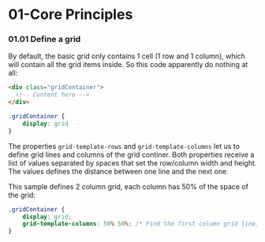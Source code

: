 # 01-Core Principles

### 01.01 Define a grid

By default, the basic grid only contains 1 cell (1 row and 1 column), which will contain all the grid items inside. So this code apparently do nothing at all:

```html
<div class="gridContainer">
  <!-- Content here -->
</div>
```

```css
.gridContainer {
    display: grid
}
```

The properties `grid-template-rows` and `grid-template-columns` let us to define grid lines and columns of the grid continer. Both properties receive a list of values separated by spaces that set the row/column width and height. The values defines the distance between  one line and the next one.


This sample defines 2 column grid, each column has 50% of the space of the grid:
```css
.gridContainer {
    display: grid;
    grid-template-columns: 50% 50%; /* Find the first column grid line, then put a secong grid line at the 50% of the container and put the */
}
```
